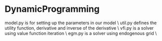 # DynamicProgramming

model.py is for setting up the parameters in our model \\
util.py defines the utility function, derivative and inverse of the derivative \\
vfi.py is a solver using value function iteration \\
egm.py is a solver using endogenous grid \\
